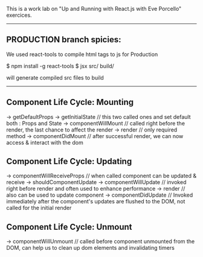 This is a work lab on
	"Up and Running with React.js with Eve Porcello"
                                     exercices.

_________________________________________________________

PRODUCTION branch spicies:
--------------------------------------

We used react-tools to compile html tags to js for Production

$ npm install -g react-tools
$ jsx src/ build/

will generate compiled src files to build

_________________________________________________________

Component Life Cycle: Mounting
------------------------------------------

→ getDefaultProps
→ getInitialState
	// this two called ones and set default both : Props and State
→ componentWillMount
	// called right before the render, the last chance to affect the render
→ render
	// only required method
→ componentDidMount
	// after successful render, we can now access & interact with the dom

Component Life Cycle: Updating
------------------------------------------

→ componentWillReceiveProps
	// when called component can be updated & receive
→ shouldComponentUpdate
→ componentWillUpdate
	// invoked right before render and often used to enhance performance
→ render
	// also can be used to update component
→ componentDidUpdate
	// Invoked immediately after the component's updates are flushed to the DOM, not called for the initial render

Component Life Cycle: Unmount
------------------------------------------

→ componentWillUnmount
	// called before component unmounted from the DOM, can help us to clean up dom elements and invalidating timers
